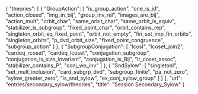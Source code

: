 {
    "theories": [
        {
            "GroupAction": [
                "is_group_action",
                "one_is_id",
                "action_closed",
                "img_in_bij",
                "group_inv_rel",
                "images_are_bij",
                "action_mult",
                "orbit_char",
                "same_orbit_char",
                "same_orbit_is_equiv",
                "stabilizer_is_subgroup",
                "fixed_point_char",
                "orbit_contains_rep",
                "singleton_orbit_eq_fixed_point",
                "orbit_not_empty",
                "fin_set_imp_fin_orbits",
                "singleton_orbits",
                "p_dvd_orbit_size",
                "fixed_point_congruence",
                "subgroup_action"
            ]
        },
        {
            "SubgroupConjugation": [
                "lcosI",
                "lcoset_join2",
                "cardeq_rcoset",
                "cardeq_lcoset",
                "conjugation_subgroup",
                "conjugation_is_size_invariant",
                "conjugation_is_Bij",
                "lr_coset_assoc",
                "stabilizer_contains_P",
                "conj_wo_inv"
            ]
        },
        {
            "SndSylow": [
                "singletonI",
                "set_mult_inclusion",
                "card_subgrp_dvd",
                "subgroup_finite",
                "pa_not_zero",
                "sylow_greater_zero",
                "is_snd_sylow",
                "ex_conj_sylow_group"
            ]
        }
    ],
    "url": "entries/secondary_sylow/theories",
    "title": "Session Secondary_Sylow"
}